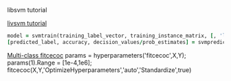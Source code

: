 libsvm tutorial

[livsvm tutorial](https://www.csie.ntu.edu.tw/~cjlin/libsvm/)
```ruby
model = svmtrain(training_label_vector, training_instance_matrix, [, 'libsvm_options']);
[predicted_label, accuracy, decision_values/prob_estimates] = svmpredict(testing_label_vector, testing_instance_matrix, model,[, 'libsvm_options]);
```

[Multi-class fitcecoc](https://au.mathworks.com/help/stats/fitcsvm.html#bt9w6j6-3)
params = hyperparameters('fitcecoc',X,Y);
params(1).Range = [1e-4,1e6];
fitcecoc(X,Y,'OptimizeHyperparameters','auto','Standardize',true)
